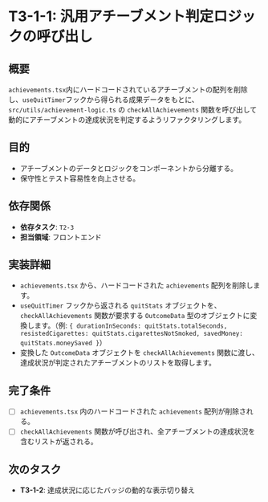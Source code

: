 # T3-1-1: 汎用アチーブメント判定ロジックの呼び出し

## 概要

`achievements.tsx`内にハードコードされているアチーブメントの配列を削除し、`useQuitTimer`フックから得られる成果データをもとに、`src/utils/achievement-logic.ts` の `checkAllAchievements` 関数を呼び出して動的にアチーブメントの達成状況を判定するようリファクタリングします。

## 目的

- アチーブメントのデータとロジックをコンポーネントから分離する。
- 保守性とテスト容易性を向上させる。

## 依存関係

- **依存タスク**: `T2-3`
- **担当領域**: フロントエンド

## 実装詳細

- `achievements.tsx` から、ハードコードされた `achievements` 配列を削除します。
- `useQuitTimer` フックから返される `quitStats` オブジェクトを、`checkAllAchievements` 関数が要求する `OutcomeData` 型のオブジェクトに変換します。（例: `{ durationInSeconds: quitStats.totalSeconds, resistedCigarettes: quitStats.cigarettesNotSmoked, savedMoney: quitStats.moneySaved }`）
- 変換した `OutcomeData` オブジェクトを `checkAllAchievements` 関数に渡し、達成状況が判定されたアチーブメントのリストを取得します。

## 完了条件

- [ ] `achievements.tsx` 内のハードコードされた `achievements` 配列が削除される。
- [ ] `checkAllAchievements` 関数が呼び出され、全アチーブメントの達成状況を含むリストが返される。

## 次のタスク

- **T3-1-2**: 達成状況に応じたバッジの動的な表示切り替え
